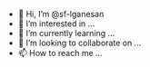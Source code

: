 - 👋 Hi, I’m @sf-lganesan
- 👀 I’m interested in ...
- 🌱 I’m currently learning ...
- 💞️ I’m looking to collaborate on ...
- 📫 How to reach me ...

<!---
sf-lganesan/sf-lganesan is a ✨ special ✨ repository because its `README.md` (this file) appears on your GitHub profile.
You can click the Preview link to take a look at your changes.
--->
